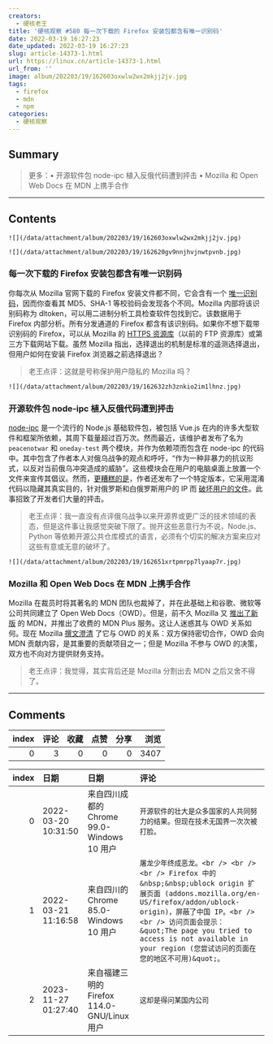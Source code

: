```yaml
---
creators:
  - 硬核老王
title: '硬核观察 #580 每一次下载的 Firefox 安装包都含有唯一识别码'
date: 2022-03-19 16:27:23
date_updated: 2022-03-19 16:27:23
slug: article-14373-1.html
url: https://linux.cn/article-14373-1.html
url_from: ''
image: album/202203/19/162603oxwlw2wx2mkjj2jv.jpg
tags:
  - firefox
  - mdn
  - npm
categories:
  - 硬核观察
---
```


## Summary

> 更多：• 开源软件包 node-ipc 植入反俄代码遭到抨击 • Mozilla 和 Open Web Docs 在 MDN 上携手合作

***

<!-- more -->

## Contents

`![](/data/attachment/album/202203/19/162603oxwlw2wx2mkjj2jv.jpg)`

`![](/data/attachment/album/202203/19/162620gv9nnjhvjnwtpvnb.jpg)`

### 每一次下载的 Firefox 安装包都含有唯一识别码

你每次从 Mozilla 官网下载的 Firefox 安装文件都不同，它会含有一个 [唯一识别码](https://www.ghacks.net/2022/03/17/each-firefox-download-has-a-unique-identifier/)，因而你查看其 MD5、SHA-1 等校验码会发现各个不同。Mozilla 内部将该识别码称为 dltoken，可以用二进制分析工具检查软件包找到它。该数据用于 Firefox 内部分析。所有分发通道的 Firefox 都含有该识别码。如果你不想下载带识别码的 Firefox，可以从 Mozilla 的 [HTTPS 资源库](https://ftp.mozilla.org/pub/firefox/releases/)（以前的 FTP 资源库）或第三方下载网站下载。虽然 Mozilla 指出，选择退出的机制是标准的遥测选择退出，但用户如何在安装 Firefox 浏览器之前选择退出？

> 
> 老王点评：这就是号称保护用户隐私的 Mozilla 吗？
> 
> 
> 

`![](/data/attachment/album/202203/19/162632zh3znkio2im1lhnz.jpg)`

### 开源软件包 node-ipc 植入反俄代码遭到抨击

[node-ipc](https://github.com/RIAEvangelist/node-ipc) 是一个流行的 Node.js 基础软件包，被包括 Vue.js 在内的许多大型软件和框架所依赖，其周下载量超过百万次。然而最近，该维护者发布了名为 `peacenotwar` 和 `oneday-test` 两个模块，并作为依赖项而包含在 node-ipc 的代码中。其中包含了作者本人对俄乌战争的观点和呼吁，“作为一种非暴力的抗议形式，以反对当前俄乌冲突造成的威胁”。这些模块会在用户的电脑桌面上放置一个文件来宣传其倡议。然而，[更糟糕的是](https://www.bleepingcomputer.com/news/security/big-sabotage-famous-npm-package-deletes-files-to-protest-ukraine-war/)，作者还发布了一个特定版本，它采用混淆代码以隐藏其真实目的，针对俄罗斯和白俄罗斯用户的 IP 而 [破坏用户的文件](https://github.com/RIAEvangelist/node-ipc/blob/847047cf7f81ab08352038b2204f0e7633449580/dao/ssl-geospec.js)。此事招致了开发者们大量的抨击。

> 
> 老王点评：我一直没有点评俄乌战争以来开源界或更广泛的技术领域的表态，但是这件事让我感觉突破下限了。抛开这些恶意行为不说，Node.js、Python 等依赖开源公共仓库模式的语言，必须有个切实的解决方案来应对这些有意或无意的破坏了。
> 
> 
> 

`![](/data/attachment/album/202203/19/162651xrtpmrpp7lyaap7r.jpg)`

### Mozilla 和 Open Web Docs 在 MDN 上携手合作

Mozilla 在裁员时将其著名的 MDN 团队也裁掉了，并在此基础上和谷歌、微软等公司共同建立了 Open Web Docs（OWD）。但是，前不久 Mozilla 又 [推出了新版](https://linux.cn/article-14321-1.html) 的 MDN，并推出了收费的 MDN Plus 服务。这让人迷惑其与 OWD 关系如何。现在 Mozilla [撰文澄清](https://hacks.mozilla.org/2022/03/mozilla-and-open-web-docs-working-together-on-mdn/) 了它与 OWD 的关系：双方保持密切合作，OWD 会向 MDN 贡献内容，是其重要的贡献项目之一；但是 Mozilla 不参与 OWD 的决策，双方也不向对方提供财务支持。

> 
> 老王点评：我觉得，其实背后还是 Mozilla 分割出去 MDN 之后又舍不得了。
> 
> 
>

***

## Comments


|   index |   评论 |   收藏 |   点赞 |   分享 |   浏览 |
|--------:|-------:|-------:|-------:|-------:|-------:|
|       0 |      3 |      0 |      0 |      0 |   3407 |

|   index | 日期                | 日期                                        | 评论                                                                                                                                                                                                                                                                                                       |
|--------:|:--------------------|:--------------------------------------------|:-----------------------------------------------------------------------------------------------------------------------------------------------------------------------------------------------------------------------------------------------------------------------------------------------------------|
|       0 | 2022-03-20 10:31:50 | 来自四川成都的 Chrome 99.0-Windows 10 用户  | `开源软件的壮大是众多国家的人共同努力的结果。但现在技术无国界一次次被打脸。`                                                                                                                                                                                                                               |
|       1 | 2022-03-21 11:16:58 | 来自四川的 Chrome 85.0-Windows 10 用户      | `屠龙少年终成恶龙。<br /> <br /> <br /> Firefox 中的&nbsp;&nbsp;ublock origin 扩展页面 (addons.mozilla.org/en-US/firefox/addon/ublock-origin)，屏蔽了中国 IP。<br /> <br /> 访问页面会提示：&quot;The page you tried to access is not available in your region (您尝试访问的页面在您的地区不可用)&quot;。` |
|       2 | 2023-11-27 01:27:40 | 来自福建三明的 Firefox 114.0-GNU/Linux 用户 | `这却是得问某国内公司`                                                                                                                                                                                                                                                                                     |
